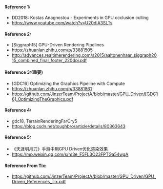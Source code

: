 #### Reference 1:
- DD2018: Kostas Anagnostou - Experiments in GPU occlusion culling
- https://www.youtube.com/watch?v=U20dIA3SLTs
#### Reference 2:
- [Siggraph15] GPU-Driven Rendering Pipelines
- https://zhuanlan.zhihu.com/p/33881505
- http://advances.realtimerendering.com/s2015/aaltonenhaar_siggraph2015_combined_final_footer_220dpi.pdf
#### Reference 3:(重要)
- [GDC16] Optimizing the Graphics Pipeline with Compute
- https://zhuanlan.zhihu.com/p/33881861
- https://github.com/JinzerTeam/ProjectA/blob/master/GPU_Driven/[GDC16]_OptimizingTheGraphics.pdf
#### Reference 4:
- gdc18, TerrainRenderingFarCry5
- https://blog.csdn.net/toughbro/article/details/80363643

#### Reference 5:
- 《天涯明月刀》手游中用GPU Driven优化渲染效果
- https://mp.weixin.qq.com/s/m3e_F5FL3O23FPTGa54wgA

#### Reference From Tix:
- https://github.com/JinzerTeam/ProjectA/blob/master/GPU_Driven/GPU_Driven_References_Tix.pdf
